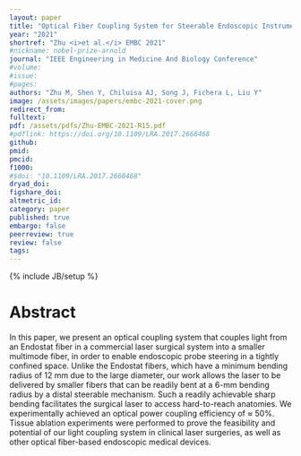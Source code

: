 ```yaml
---
layout: paper
title: "Optical Fiber Coupling System for Steerable Endoscopic Instruments"
year: "2021"
shortref: "Zhu <i>et al.</i> EMBC 2021"
#nickname: nobel-prize-arnold
journal: "IEEE Engineering in Medicine And Biology Conference"
#volume:
#issue:
#pages:
authors: "Zhu M, Shen Y, Chiluisa AJ, Song J, Fichera L, Liu Y"
image: /assets/images/papers/embc-2021-cover.png
redirect_from:
fulltext:
pdf: /assets/pdfs/Zhu-EMBC-2021-R15.pdf
#pdflink: https://doi.org/10.1109/LRA.2017.2668468
github:
pmid:
pmcid:
f1000:
#$doi: "10.1109/LRA.2017.2668468"
dryad_doi:
figshare_doi:
altmetric_id:
category: paper
published: true
embargo: false
peerreview: true
review: false
tags:
---
```

{% include JB/setup %}

# Abstract
In this paper, we present an optical coupling system that couples light from an Endostat fiber in a commercial laser surgical system into a smaller multimode fiber, in order to enable endoscopic probe steering in a tightly confined space. Unlike the Endostat fibers, which have a minimum bending radius of 12 mm due to the large diameter, our work allows the laser to be delivered by smaller fibers that can be readily bent at a 6-mm bending radius by a distal steerable mechanism. Such a readily achievable sharp bending facilitates the surgical laser to access hard-to-reach anatomies. We experimentally achieved an optical power coupling efficiency of ≈ 50%. Tissue ablation experiments were performed to prove the feasibility and potential of our light coupling system in clinical laser surgeries, as well as other optical fiber-based endoscopic medical devices.
